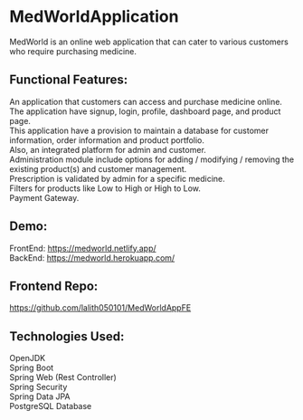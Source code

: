 # MedWorldApplication
MedWorld is an online web application that can cater to various customers who require purchasing medicine.

## Functional Features:
An application that customers can access and purchase medicine online.  
The application have signup, login, profile, dashboard page, and product page.  
This application have a provision to maintain a database for customer information, order information and product portfolio.  
Also, an integrated platform for admin and customer.  
Administration module include options for adding / modifying / removing the existing product(s) and customer management.  
Prescription is validated by admin for a specific medicine.  
Filters for products like Low to High or High to Low.  
Payment Gateway.  

## Demo:
  FrontEnd: https://medworld.netlify.app/  
  BackEnd: https://medworld.herokuapp.com/  
  
## Frontend Repo:  
  https://github.com/lalith050101/MedWorldAppFE  
  
## Technologies Used:
  OpenJDK  
  Spring Boot  
  Spring Web (Rest Controller)  
  Spring Security  
  Spring Data JPA  
  PostgreSQL Database  
   
